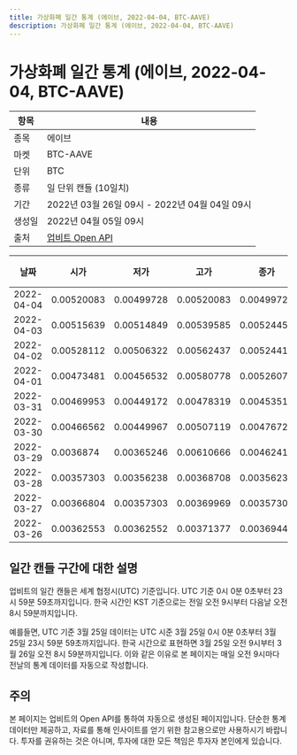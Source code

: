 ```yaml
---
title: 가상화폐 일간 통계 (에이브, 2022-04-04, BTC-AAVE)
description: 가상화폐 일간 통계 (에이브, 2022-04-04, BTC-AAVE)
---
```



가상화폐 일간 통계 (에이브, 2022-04-04, BTC-AAVE)
===

|항목|내용|
|--|--|
|종목|에이브|
|마켓|BTC-AAVE|
|단위|BTC|
|종류|일 단위 캔들 (10일치)|
|기간|2022년 03월 26일 09시 - 2022년 04월 04일 09시|
|생성일|2022년 04월 05일 09시|
|출처|[업비트 Open API](https://docs.upbit.com)|


|날짜|시가|저가|고가|종가|비고|
|--|--|--|--|--|--|
|2022-04-04|0.00520083|0.00499728|0.00520083|0.00499729|    |
|2022-04-03|0.00515639|0.00514849|0.00539585|0.00524458|    |
|2022-04-02|0.00528112|0.00506322|0.00562437|0.00524411|    |
|2022-04-01|0.00473481|0.00456532|0.00580778|0.0052607|    |
|2022-03-31|0.00469953|0.00449172|0.00478319|0.00453519|    |
|2022-03-30|0.00466562|0.00449967|0.00507119|0.00476726|    |
|2022-03-29|0.0036874|0.00365246|0.00610666|0.00462419|    |
|2022-03-28|0.00357303|0.00356238|0.00368708|0.00356238|    |
|2022-03-27|0.00366804|0.00357303|0.00369969|0.00357303|    |
|2022-03-26|0.00362553|0.00362552|0.00371377|0.00369442|    |


일간 캔들 구간에 대한 설명
---


업비트의 일간 캔들은 세계 협정시(UTC) 기준입니다. 
UTC 기준 0시 0분 0초부터 23시 59분 59초까지입니다. 
한국 시간인 KST 기준으로는 전일 오전 9시부터 다음날 오전 8시 59분까지입니다. 


예를들면, UTC 기준 3월 25일 데이터는 UTC 시준 3월 25일 0시 0분 0초부터 3월 25일 23시 59분 59초까지입니다. 
한국 시간으로 표현하면 3월 25일 오전 9시부터 3월 26일 오전 8시 59분까지입니다. 
이와 같은 이유로 본 페이지는 매일 오전 9시마다 전날의 통계 데이터를 자동으로 작성합니다. 


주의
---


본 페이지는 업비트의 Open API를 통하여 자동으로 생성된 페이지입니다. 
단순한 통계 데이터만 제공하고, 자료를 통해 인사이트를 얻기 위한 참고용으로만 사용하시기 바랍니다. 
투자를 권유하는 것은 아니며, 투자에 대한 모든 책임은 투자자 본인에게 있습니다. 

